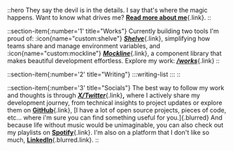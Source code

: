 ::hero
They say the devil is in the details. I say that's where the magic happens. Want to know what drives me? [**Read more about me**](/about){.link}.
::

::section-item{:number='1' title="Works"}
Currently building two tools I'm proud of: :icon{name="custom:shelve"} [***Shelve***](https://shelve.cloud){.link}, simplifying how teams share and manage environment variables, and :icon{name="custom:mockline"} [***Mockline***](https://mockline.dev){.link}, a component library that makes beautiful development effortless. Explore my work: [***/works***](/works){.link}
::

::section-item{:number='2' title="Writing"}
  :::writing-list
  :::
::

::section-item{:number='3' title="Socials"}
The best way to follow my work and thoughts is through [***X/Twitter***](https://dub.sh/hrcd-x){.link}**,** where I actively share my development journey, from technical insights to project updates or explore them on [**GitHub**](https://git.new/hugorcd){.link}, [I have a lot of open source projects, pieces of code, etc... where i'm sure you can find something useful for you.]{.blurred} And because life without music would be unimaginable, you can also check out my playlists on [**Spotify**](https://spti.fi/HugoRCD){.link}. I'm also on a platform that I don't like so much, [**LinkedIn**](https://dub.sh/hrcd-linkedin){.blurred.link}.
::
